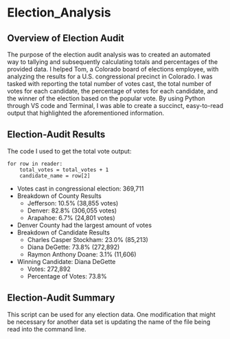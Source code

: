 # Election_Analysis

## Overview of Election Audit

The purpose of the election audit analysis was to created an automated way to tallying and subsequently calculating totals and percentages of the provided data. I helped Tom, a Colorado board of elections employee, with analyzing the results for a U.S. congressional precinct in Colorado. I was tasked with reporting the total number of votes cast, the total number of votes for each candidate, the percentage of votes for each candidate, and the winner of the election based on the popular vote. By using Python through VS code and Terminal, I was able to create a succinct, easy-to-read output that highlighted the aforementioned information. 


## Election-Audit Results

The code I used to get the total vote output: 
    
    for row in reader:
        total_votes = total_votes + 1
        candidate_name = row[2]


* Votes cast in congressional election: 369,711
* Breakdown of County Results
  * Jefferson: 10.5% (38,855 votes)
  * Denver: 82.8% (306,055 votes)
  * Arapahoe: 6.7% (24,801 votes)
* Denver County had the largest amount of votes 
* Breakdown of Candidate Results
  * Charles Casper Stockham: 23.0% (85,213)
  * Diana DeGette: 73.8% (272,892)
  * Raymon Anthony Doane: 3.1% (11,606)
* Winning Candidate: Diana DeGette
  * Votes: 272,892
  * Percentage of Votes: 73.8%


## Election-Audit Summary

This script can be used for any election data. One modification that might be necessary for another data set is updating the name of the file being read into the command line.  
